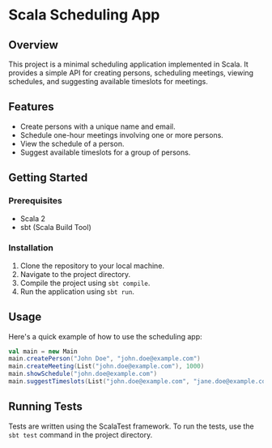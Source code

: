 # Scala Scheduling App

## Overview

This project is a minimal scheduling application implemented in Scala. It provides a simple API for creating persons, scheduling meetings, viewing schedules, and suggesting available timeslots for meetings.

## Features

- Create persons with a unique name and email.
- Schedule one-hour meetings involving one or more persons.
- View the schedule of a person.
- Suggest available timeslots for a group of persons.

## Getting Started

### Prerequisites

- Scala 2
- sbt (Scala Build Tool)

### Installation

1. Clone the repository to your local machine.
2. Navigate to the project directory.
3. Compile the project using `sbt compile`.
4. Run the application using `sbt run`.

## Usage

Here's a quick example of how to use the scheduling app:

```scala
val main = new Main
main.createPerson("John Doe", "john.doe@example.com")
main.createMeeting(List("john.doe@example.com"), 1000)
main.showSchedule("john.doe@example.com")
main.suggestTimeslots(List("john.doe@example.com", "jane.doe@example.com"))
```

## Running Tests

Tests are written using the ScalaTest framework. To run the tests, use the `sbt test` command in the project directory.
